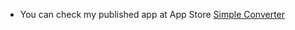 
* You can check my published app at App Store [Simple Converter](http://apps.apple.com/tr/app/basit-%C3%A7evirici/id6445921216?l=tr)
